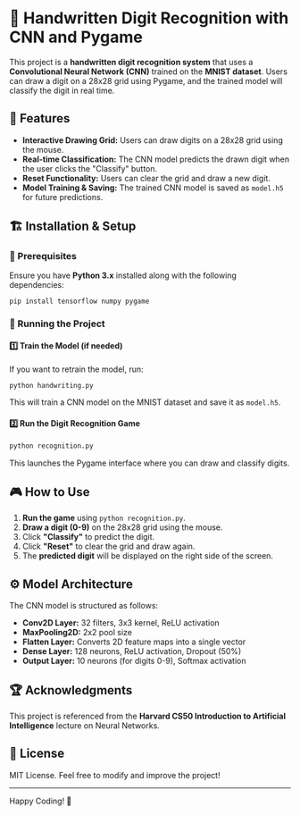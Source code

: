 # 📝 Handwritten Digit Recognition with CNN and Pygame

This project is a **handwritten digit recognition system** that uses a **Convolutional Neural Network (CNN)** trained on the **MNIST dataset**. Users can draw a digit on a 28x28 grid using Pygame, and the trained model will classify the digit in real time.

## 📌 Features
- **Interactive Drawing Grid:** Users can draw digits on a 28x28 grid using the mouse.
- **Real-time Classification:** The CNN model predicts the drawn digit when the user clicks the "Classify" button.
- **Reset Functionality:** Users can clear the grid and draw a new digit.
- **Model Training & Saving:** The trained CNN model is saved as `model.h5` for future predictions.

## 🏗️ Installation & Setup
### 🔹 Prerequisites
Ensure you have **Python 3.x** installed along with the following dependencies:

```
pip install tensorflow numpy pygame
```

### 🔹 Running the Project
#### 1️⃣ Train the Model (if needed)
If you want to retrain the model, run:
```sh
python handwriting.py
```
This will train a CNN model on the MNIST dataset and save it as `model.h5`.

#### 2️⃣ Run the Digit Recognition Game
```sh
python recognition.py
```
This launches the Pygame interface where you can draw and classify digits.

## 🎮 How to Use
1. **Run the game** using `python recognition.py`.
2. **Draw a digit (0-9)** on the 28x28 grid using the mouse.
3. Click **"Classify"** to predict the digit.
4. Click **"Reset"** to clear the grid and draw again.
5. The **predicted digit** will be displayed on the right side of the screen.

## ⚙️ Model Architecture
The CNN model is structured as follows:
- **Conv2D Layer:** 32 filters, 3x3 kernel, ReLU activation
- **MaxPooling2D:** 2x2 pool size
- **Flatten Layer:** Converts 2D feature maps into a single vector
- **Dense Layer:** 128 neurons, ReLU activation, Dropout (50%)
- **Output Layer:** 10 neurons (for digits 0-9), Softmax activation

## 🏆 Acknowledgments
This project is referenced from the **Harvard CS50 Introduction to Artificial Intelligence** lecture on Neural Networks.

## 📜 License
MIT License. Feel free to modify and improve the project!

---
Happy Coding! 🚀

